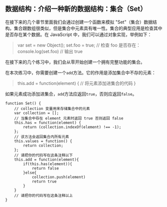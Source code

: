 ## 数据结构：介绍一种新的数据结构：集合（Set）

在接下来的几个章节里面我们会通过创建一个函数来模拟 "Set"（集合）数据结构。集合跟数组很类似，但是集合中元素具有唯一性。集合的典型应用是检查其中是否存在某个数据。在 JavaScript 中，我们可以通过对象实现，举例如下：

> var set = new Object();
> set.foo = true;
> // 检查 foo 是否存在：
> console.log(set.foo) // 输出 true

在接下来的几个练习中，我们会从零开始创建一个拥有完整功能的集合。

在本次练习中，你需要创建一个`add`方法。它的作用是添加集合中不存的元素：

> this.add = function(element) {
> // 将元素添加进集合的代码
> }

如果元素成功添加进集合，`add`方法应返回`true`，否则应返回`false`。



```
function Set() {
    // collection 变量用来存储集合中的元素
    var collection = [];
    // 当集合中存在 element 元素时返回 true 否则返回 false
    this.has = function(element) {
        return (collection.indexOf(element) !== -1);
    };
    // 该方法会返回集合内所有元素
    this.values = function() {
        return collection;
    };
    // 请把你的代码写在这条注释以下
    this.add = function(element){
        if(this.has(element)){
            return false
        }else{
            collection.push(element)
            return true
        }
    }
    // 请把你的代码写在这条注释以上
}
```


